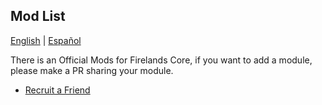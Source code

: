 ## Mod List

[English](https://github.com/FirelandsProject/modules-list/blob/main/README.md) | [Español](https://github.com/FirelandsProject/modules-list/blob/main/README-ES.MD)

There is an Official Mods for Firelands Core, if you want to add a module, please make a PR sharing your module.

- [Recruit a Friend](https://github.com/FirelandsProject/mod-recruit-a-friend)
